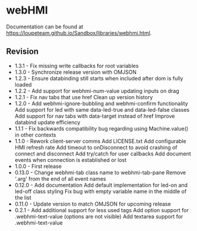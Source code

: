 # webHMI

Documentation can be found at https://loupeteam.github.io/Sandbox/libraries/webhmi.html.

## Revision

- 1.3.1 - Fix missing write callbacks for root variables
- 1.3.0 - Synchronize release version with OMJSON
- 1.2.3 - Ensure databinding still starts when included after dom is fully loaded
- 1.2.2 - Add support for webhmi-num-value updating inputs on drag
- 1.2.1 - Fix nav tabs that use href
		Clean up version history
- 1.2.0 - Add webhmi-ignore-bubbling and webhmi-confirm functionality  
      	Add support for led with same data-led-true and data-led-false classes 
     	Add support for nav tabs with data-target instead of href
      	Improve databind update efficiency 
- 1.1.1 - Fix backwards compatibility bug regarding using Machine.value() in other contexts
- 1.1.0 - Rework client-server comms
		Add LICENSE.txt
		Add configurable HMI refresh rate
		Add timeout to onDisconnect to avoid crashing of connect and disconnect
		Add try/catch for user callbacks
		Add document events when connection is established or lost
- 1.0.0 - First release
- 0.13.0 - Change webhmi-tab class name to webhmi-tab-pane
		Remove '.arg' from the end of all event names
- 0.12.0 - Add documentation
		Add default implementation for led-on and led-off class styling
		Fix bug with empty variable name in the middle of the list
- 0.11.0 - Update version to match OMJSON for upcoming release
- 0.2.1 -	Add additional support for less used tags
		Add option support for .webhmi-text-value (options are not visible)
		Add textarea support for .webhmi-text-value

